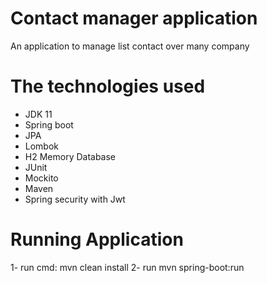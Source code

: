 # Contact manager application

An application to manage list contact over many company

# The technologies used

- JDK 11
- Spring boot
- JPA
- Lombok
- H2 Memory Database
- JUnit
- Mockito
- Maven
- Spring security with Jwt

# Running Application

1- run cmd: mvn clean install 2- run mvn spring-boot:run



